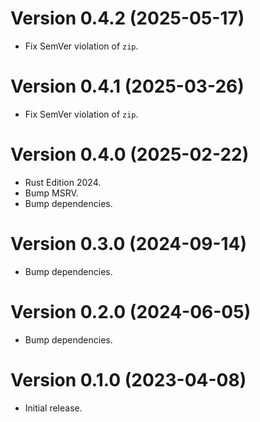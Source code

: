 # Version 0.4.2 (2025-05-17)

  * Fix SemVer violation of `zip`.

# Version 0.4.1 (2025-03-26)

  * Fix SemVer violation of `zip`.

# Version 0.4.0 (2025-02-22)

  * Rust Edition 2024.
  * Bump MSRV.
  * Bump dependencies.

# Version 0.3.0 (2024-09-14)

  * Bump dependencies.

# Version 0.2.0 (2024-06-05)

  * Bump dependencies.

# Version 0.1.0 (2023-04-08)

  * Initial release.
